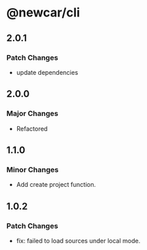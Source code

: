 # @newcar/cli

## 2.0.1

### Patch Changes

- update dependencies

## 2.0.0

### Major Changes

- Refactored

## 1.1.0

### Minor Changes

- Add create project function.

## 1.0.2

### Patch Changes

- fix: failed to load sources under local mode.
